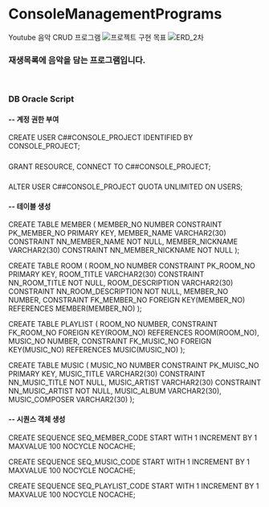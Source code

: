 # ConsoleManagementPrograms
Youtube 음악 CRUD 프로그램
![프로젝트 구현 목표](https://github.com/songbyhyeok/ConsoleManagementPrograms/assets/63230518/50bd29b6-1330-4fee-a2d9-dc19c09c940a)
![ERD_2차](https://github.com/songbyhyeok/ConsoleManagementPrograms/assets/63230518/5b1ac7d5-3e1c-45d5-a360-35cb5fb0fb7d)

### 재생목록에 음악을 담는 프로그램입니다.
&nbsp;

### DB Oracle Script
#### -- 계정 권한 부여
CREATE USER C##CONSOLE_PROJECT IDENTIFIED BY CONSOLE_PROJECT;
#####
GRANT RESOURCE, CONNECT TO C##CONSOLE_PROJECT;
#####
ALTER USER C##CONSOLE_PROJECT QUOTA UNLIMITED ON USERS;

#### -- 테이블 생성

CREATE TABLE MEMBER (
    MEMBER_NO NUMBER CONSTRAINT PK_MEMBER_NO PRIMARY KEY,
    MEMBER_NAME VARCHAR2(30) CONSTRAINT NN_MEMBER_NAME NOT NULL,
    MEMBER_NICKNAME VARCHAR2(30) CONSTRAINT NN_MEMBER_NICKNAME NOT NULL
);

CREATE TABLE ROOM (
    ROOM_NO NUMBER CONSTRAINT PK_ROOM_NO PRIMARY KEY,
    ROOM_TITLE VARCHAR2(30) CONSTRAINT NN_ROOM_TITLE NOT NULL,
    ROOM_DESCRIPTION VARCHAR2(30) CONSTRAINT NN_ROOM_DESCRIPTION NOT NULL,
    MEMBER_NO NUMBER,
    CONSTRAINT FK_MEMBER_NO FOREIGN KEY(MEMBER_NO) REFERENCES MEMBER(MEMBER_NO)
);

CREATE TABLE PLAYLIST (
    ROOM_NO NUMBER,
    CONSTRAINT FK_ROOM_NO FOREIGN KEY(ROOM_NO) REFERENCES ROOM(ROOM_NO),
    MUSIC_NO NUMBER,
    CONSTRAINT FK_MUSIC_NO FOREIGN KEY(MUSIC_NO) REFERENCES MUSIC(MUSIC_NO)
);

CREATE TABLE MUSIC (
    MUSIC_NO NUMBER CONSTRAINT PK_MUISC_NO PRIMARY KEY,
    MUSIC_TITLE VARCHAR2(30) CONSTRAINT NN_MUSIC_TITLE NOT NULL,
    MUSIC_ARTIST VARCHAR2(30) CONSTRAINT NN_MUSIC_ARTIST NOT NULL,
    MUSIC_ALBUM VARCHAR2(30),
    MUSIC_COMPOSER VARCHAR2(30)
);

#### -- 시퀀스 객체 생성

CREATE SEQUENCE SEQ_MEMBER_CODE
START WITH 1
INCREMENT BY 1
MAXVALUE 100
NOCYCLE
NOCACHE;

CREATE SEQUENCE SEQ_MUSIC_CODE
START WITH 1
INCREMENT BY 1
MAXVALUE 100
NOCYCLE
NOCACHE;

CREATE SEQUENCE SEQ_PLAYLIST_CODE
START WITH 1
INCREMENT BY 1
MAXVALUE 100
NOCYCLE
NOCACHE;

